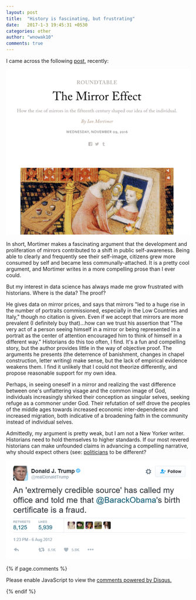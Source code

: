 ```yaml
---
layout: post
title:  "History is fascinating, but frustrating"
date:   2017-1-3 19:45:31 +0530
categories: other
author: "wnowak10"
comments: true
---
```


I came across the following [post](http://www.laphamsquarterly.org/roundtable/mirror-effect), recently:

<a>
	<img src="/images/mirror_effect.jpg" alt="Mirrors" style="width: 620; height: 400"/>
</a>

In short, Mortimer makes a fascinating argument that the development and proliferation of mirrors contributed to a shift in public self-awareness. Being able to clearly and frequently see their self-image, citizens grew more consumed by self and became less communally-attached. It is a pretty cool argument, and Mortimer writes in a more compelling prose than I ever could.

But my interest in data science has always made me grow frustrated with historians. Where is the data? The proof?

He gives data on mirror prices, and says that mirrors "led to a huge rise in the number of portraits commissioned, especially in the Low Countries and Italy," though no citation is given. Even if we accept that mirrors are more prevalent (I definitely buy that)...how can we trust his assertion that "The very act of a person seeing himself in a mirror or being represented in a portrait as the center of attention encouraged him to think of himself in a different way." Historians do this too often, I find. It's a fun and compelling story, but the author provides little in the way of objective proof. The arguments he presents (the deterrence of banishment, changes in chapel construction, letter writing) make sense, but the lack of empirical evidence weakens them. I find it unlikely that I could not theorize differently, and propose reasonable support for my own idea. 

Perhaps, in seeing oneself in a mirror and realizing the vast difference between one's unflattering visage and the common image of God, individuals increasingly shirked their conception as singular selves, seeking refuge as a commoner under God. Their refutation of self drove the peoples of the middle ages towards increased economic inter-dependence and increased migration, both indicative of a broadening faith in the community instead of individual selves.

Admittedly, my argument is pretty weak, but I am not a New Yorker writer. Historians need to hold themselves to higher standards. If our most revered historians can make unfounded claims in advancing a compelling narrative, why should expect others (see: [politicians](https://en.wikipedia.org/wiki/Barack_Obama_citizenship_conspiracy_theories#Donald_Trump) to be different?

<a>
	<img src="/images/birther.jpg" alt="Trump" style="width: 420; height: 300"/>
</a>




{% if page.comments %}

<div id="disqus_thread"></div>
<script>

/**
*  RECOMMENDED CONFIGURATION VARIABLES: EDIT AND UNCOMMENT THE SECTION BELOW TO INSERT DYNAMIC VALUES FROM YOUR PLATFORM OR CMS.
*  LEARN WHY DEFINING THESE VARIABLES IS IMPORTANT: https://disqus.com/admin/universalcode/#configuration-variables*/
/*
var disqus_config = function () {
this.page.url = PAGE_URL;  // Replace PAGE_URL with your page's canonical URL variable
this.page.identifier = PAGE_IDENTIFIER; // Replace PAGE_IDENTIFIER with your page's unique identifier variable
};
*/
(function() { // DON'T EDIT BELOW THIS LINE
var d = document, s = d.createElement('script');
s.src = '//wnowak10-github-io.disqus.com/embed.js';
s.setAttribute('data-timestamp', +new Date());
(d.head || d.body).appendChild(s);
})();
</script>
<noscript>Please enable JavaScript to view the <a href="https://disqus.com/?ref_noscript">comments powered by Disqus.</a></noscript>

{% endif %}